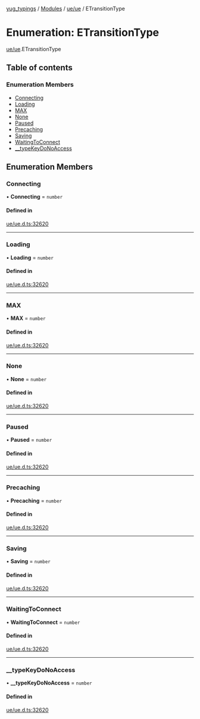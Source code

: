 [yug_typings](../README.md) / [Modules](../modules.md) / [ue/ue](../modules/ue_ue.md) / ETransitionType

# Enumeration: ETransitionType

[ue/ue](../modules/ue_ue.md).ETransitionType

## Table of contents

### Enumeration Members

- [Connecting](ue_ue.ETransitionType.md#connecting)
- [Loading](ue_ue.ETransitionType.md#loading)
- [MAX](ue_ue.ETransitionType.md#max)
- [None](ue_ue.ETransitionType.md#none)
- [Paused](ue_ue.ETransitionType.md#paused)
- [Precaching](ue_ue.ETransitionType.md#precaching)
- [Saving](ue_ue.ETransitionType.md#saving)
- [WaitingToConnect](ue_ue.ETransitionType.md#waitingtoconnect)
- [\_\_typeKeyDoNoAccess](ue_ue.ETransitionType.md#__typekeydonoaccess)

## Enumeration Members

### Connecting

• **Connecting** = `number`

#### Defined in

[ue/ue.d.ts:32620](https://github.com/YugMetaverse/yug_typings/blob/b7d9b19/ue/ue.d.ts#L32620)

___

### Loading

• **Loading** = `number`

#### Defined in

[ue/ue.d.ts:32620](https://github.com/YugMetaverse/yug_typings/blob/b7d9b19/ue/ue.d.ts#L32620)

___

### MAX

• **MAX** = `number`

#### Defined in

[ue/ue.d.ts:32620](https://github.com/YugMetaverse/yug_typings/blob/b7d9b19/ue/ue.d.ts#L32620)

___

### None

• **None** = `number`

#### Defined in

[ue/ue.d.ts:32620](https://github.com/YugMetaverse/yug_typings/blob/b7d9b19/ue/ue.d.ts#L32620)

___

### Paused

• **Paused** = `number`

#### Defined in

[ue/ue.d.ts:32620](https://github.com/YugMetaverse/yug_typings/blob/b7d9b19/ue/ue.d.ts#L32620)

___

### Precaching

• **Precaching** = `number`

#### Defined in

[ue/ue.d.ts:32620](https://github.com/YugMetaverse/yug_typings/blob/b7d9b19/ue/ue.d.ts#L32620)

___

### Saving

• **Saving** = `number`

#### Defined in

[ue/ue.d.ts:32620](https://github.com/YugMetaverse/yug_typings/blob/b7d9b19/ue/ue.d.ts#L32620)

___

### WaitingToConnect

• **WaitingToConnect** = `number`

#### Defined in

[ue/ue.d.ts:32620](https://github.com/YugMetaverse/yug_typings/blob/b7d9b19/ue/ue.d.ts#L32620)

___

### \_\_typeKeyDoNoAccess

• **\_\_typeKeyDoNoAccess** = `number`

#### Defined in

[ue/ue.d.ts:32620](https://github.com/YugMetaverse/yug_typings/blob/b7d9b19/ue/ue.d.ts#L32620)
